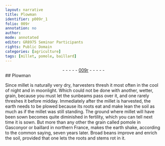 ```yaml
---
layout: narrative
title: Plowman
identifier: p009r_1
folio: 009r
annotation: no
author:
mode: annotated
editor: GR8975 Seminar Participants
rights: Public Domain
categories: [agriculture]
tags: [millet, pomole, baillard]
---
```


 <div class="folio" align="center">- - - - - <a href="http://gallica.bnf.fr/ark:/12148/btv1b9059316c/f22.item" target="_blank">009r</a> - - - - - </div> 
##  <span class="profession">Plowman</span> 

 
 <span class="activity"></span> Since <span class="material"><span class="plant">millet</span></span> is naturally very dry, <span class="profession">harvesters</span> thresh it most often in the cool of <span class="time">night</span> and in moonlight. Which could not be done with another, wetter, grain, because you must let the <span class="tool">sunbeams</span> pass over it, and one rarely threshes it before <span class="time">midday</span>. Immediately after the <span class="material"><span class="plant">millet</span></span> is harvested, the earth needs to be plowed because its roots eat and make lean the soil as much as if the <span class="material"><span class="plant">millet</span></span> was still standing. The ground where <span class="material"><span class="plant">millet</span></span> will have been sown becomes quite diminished in fertility, which you can tell next time it is sown. But more than any other the grain called <span class="material"><span class="plant"><span class="foreign">pomole</span></span></span> in <span class="place">Gasconyor</span> or <span class="material"><span class="plant"><span class="foreign">baillard</span></span></span> in northern <span class="place">France</span>, makes the earth shake, according to the common saying, seven years later. <span class="plant">Broad beans</span> improve and enrich the soil, provided that one lets the roots and stems rot in it. 
 
